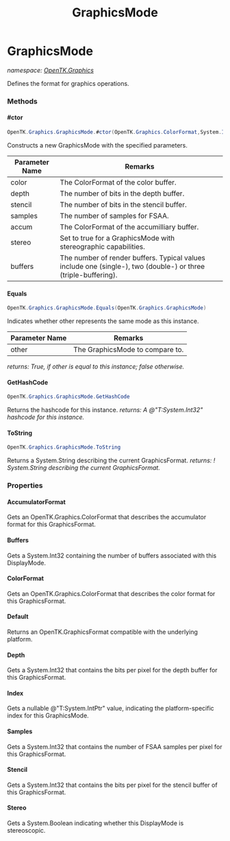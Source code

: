 ﻿---
title: GraphicsMode
---

# GraphicsMode
_namespace: [OpenTK.Graphics](N-OpenTK.Graphics.html)_

Defines the format for graphics operations.

### Methods

#### #ctor
```csharp
OpenTK.Graphics.GraphicsMode.#ctor(OpenTK.Graphics.ColorFormat,System.Int32,System.Int32,System.Int32,OpenTK.Graphics.ColorFormat,System.Int32,System.Boolean)
```
Constructs a new GraphicsMode with the specified parameters.

|Parameter Name|Remarks|
|--------------|-------|
|color|The ColorFormat of the color buffer.|
|depth|The number of bits in the depth buffer.|
|stencil|The number of bits in the stencil buffer.|
|samples|The number of samples for FSAA.|
|accum|The ColorFormat of the accumilliary buffer.|
|stereo|Set to true for a GraphicsMode with stereographic capabilities.|
|buffers|The number of render buffers. Typical values include one (single-), two (double-) or three (triple-buffering).|


#### Equals
```csharp
OpenTK.Graphics.GraphicsMode.Equals(OpenTK.Graphics.GraphicsMode)
```
Indicates whether other represents the same mode as this instance.

|Parameter Name|Remarks|
|--------------|-------|
|other|The GraphicsMode to compare to.|

_returns: True, if other is equal to this instance; false otherwise._

#### GetHashCode
```csharp
OpenTK.Graphics.GraphicsMode.GetHashCode
```
Returns the hashcode for this instance.
_returns: A @"T:System.Int32" hashcode for this instance._

#### ToString
```csharp
OpenTK.Graphics.GraphicsMode.ToString
```
Returns a System.String describing the current GraphicsFormat.
_returns: ! System.String describing the current GraphicsFormat._



### Properties

#### AccumulatorFormat
Gets an OpenTK.Graphics.ColorFormat that describes the accumulator format for this GraphicsFormat.
#### Buffers
Gets a System.Int32 containing the number of buffers associated with this
 DisplayMode.
#### ColorFormat
Gets an OpenTK.Graphics.ColorFormat that describes the color format for this GraphicsFormat.
#### Default
Returns an OpenTK.GraphicsFormat compatible with the underlying platform.
#### Depth
Gets a System.Int32 that contains the bits per pixel for the depth buffer
 for this GraphicsFormat.
#### Index
Gets a nullable @"T:System.IntPtr" value, indicating the platform-specific index for this GraphicsMode.
#### Samples
Gets a System.Int32 that contains the number of FSAA samples per pixel for this GraphicsFormat.
#### Stencil
Gets a System.Int32 that contains the bits per pixel for the stencil buffer
 of this GraphicsFormat.
#### Stereo
Gets a System.Boolean indicating whether this DisplayMode is stereoscopic.

